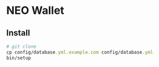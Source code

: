 # NEO Wallet

## Install

```rb
# git clone
cp config/database.yml.example.com config/database.yml
bin/setup
```
